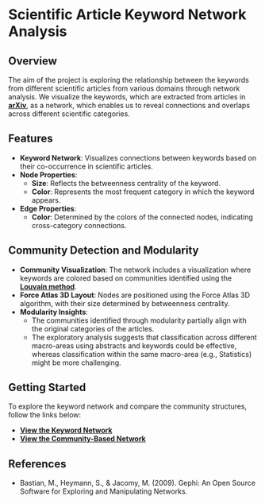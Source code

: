 # **Scientific Article Keyword Network Analysis**

## **Overview**
The aim of the project is exploring the relationship between the keywords from different scientific articles from various domains through network analysis. We visualize the keywords, which are extracted from articles in [**arXiv**](https://arxiv.org/), as a network, which enables us to reveal connections and overlaps across different scientific categories.

## **Features**
- **Keyword Network**: Visualizes connections between keywords based on their co-occurrence in scientific articles.
- **Node Properties**:
  - **Size**: Reflects the betweenness centrality of the keyword.
  - **Color**: Represents the most frequent category in which the keyword appears.
- **Edge Properties**:
  - **Color**: Determined by the colors of the connected nodes, indicating cross-category connections.
 
## **Community Detection and Modularity**
- **Community Visualization**: The network includes a visualization where keywords are colored based on communities identified using the [**Louvain method**](https://en.wikipedia.org/wiki/Louvain_method).
- **Force Atlas 3D Layout**: Nodes are positioned using the Force Atlas 3D algorithm, with their size determined by betweenness centrality.
- **Modularity Insights**: 
  - The communities identified through modularity partially align with the original categories of the articles.
  - The exploratory analysis suggests that classification across different macro-areas using abstracts and keywords could be effective, whereas classification within the same macro-area (e.g., Statistics) might be more challenging.

## **Getting Started**
To explore the keyword network and compare the community structures, follow the links below:

- [**View the Keyword Network**](https://francescofreni.github.io/keywords_network/network/)
- [**View the Community-Based Network**](https://francescofreni.github.io/keywords_network/networkmod/)

## **References**
- Bastian, M., Heymann, S., & Jacomy, M. (2009). Gephi: An Open Source Software for Exploring and Manipulating Networks.
